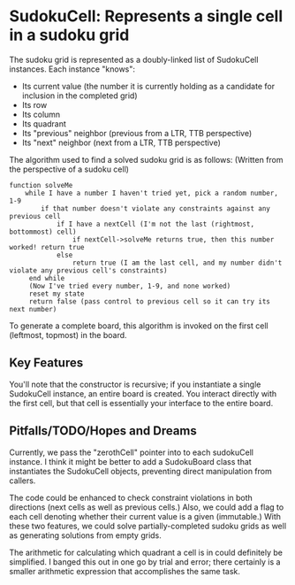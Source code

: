 SudokuCell: Represents a single cell in a sudoku grid
=====================================================

The sudoku grid is represented as a doubly-linked list of SudokuCell instances. Each instance "knows":
 - Its current value (the number it is currently holding as a candidate for inclusion in the completed grid)
 - Its row
 - Its column
 - Its quadrant
 - Its "previous" neighbor (previous from a LTR, TTB perspective)
 - Its "next" neighbor (next from a LTR, TTB perspective)

The algorithm used to find a solved sudoku grid is as follows:
(Written from the perspective of a sudoku cell)
```
function solveMe
    while I have a number I haven't tried yet, pick a random number, 1-9
        if that number doesn't violate any constraints against any previous cell
            if I have a nextCell (I'm not the last (rightmost, bottommost) cell)
                if nextCell->solveMe returns true, then this number worked! return true
            else
                return true (I am the last cell, and my number didn't violate any previous cell's constraints)
     end while
     (Now I've tried every number, 1-9, and none worked)
     reset my state
     return false (pass control to previous cell so it can try its next number)
```

To generate a complete board, this algorithm is invoked on the first cell (leftmost, topmost) in the board.

Key Features
------------
You'll note that the constructor is recursive; if you instantiate a single SudokuCell instance, an entire board is created. You interact directly with the first cell, but that cell is essentially your interface to the entire board.

Pitfalls/TODO/Hopes and Dreams
------------------------------

Currently, we pass the "zerothCell" pointer into to each sudokuCell instance. I think it might be better to add a SudokuBoard class that instantiates the SudokuCell objects, preventing direct manipulation from callers.

The code could be enhanced to check constraint violations in both directions (next cells as well as previous cells.) Also, we could add a flag to each cell denoting whether their current value is a given (immutable.) With these two features, we could solve partially-completed sudoku grids as well as generating solutions from empty grids.

The arithmetic for calculating which quadrant a cell is in could definitely be simplified. I banged this out in one go by trial and error; there certainly is a smaller arithmetic expression that accomplishes the same task.